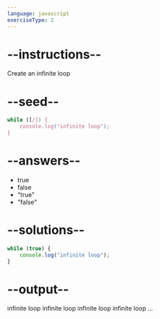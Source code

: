 ```yaml
---
language: javascript
exerciseType: 2
---
```


# --instructions--

Create an infinite loop

# --seed--

```javascript
while ([/]) {
    console.log("infinite loop");
}
```

# --answers--

- true
- false
- "true"
- "false"

# --solutions--

```javascript
while (true) {
    console.log("infinite loop");
}
```

# --output--

infinite loop
infinite loop
infinite loop
infinite loop
...
